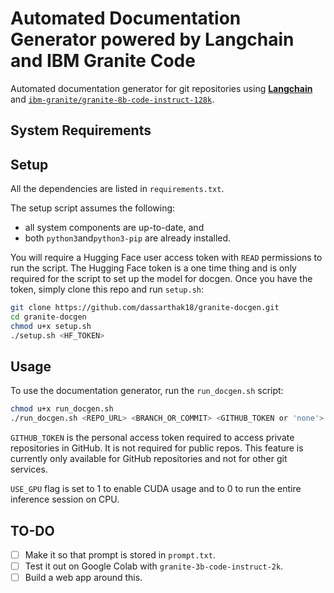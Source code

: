# Automated Documentation Generator powered by Langchain and IBM Granite Code

Automated documentation generator for git repositories using [**Langchain**](https://www.langchain.com/) and [``ibm-granite/granite-8b-code-instruct-128k``](https://huggingface.co/ibm-granite/granite-8b-code-instruct-128k).

## System Requirements

## Setup

All the dependencies are listed in ``requirements.txt``.

The setup script assumes the following:
* all system components are up-to-date, and
* both ``python3``and``python3-pip`` are already installed.

You will require a Hugging Face user access token with ``READ`` permissions to run the script. The Hugging Face token is a one time thing and is only required for the script to set up the model for docgen. Once you have the token, simply clone this repo and run ``setup.sh``:

```bash
git clone https://github.com/dassarthak18/granite-docgen.git
cd granite-docgen
chmod u+x setup.sh
./setup.sh <HF_TOKEN>
```

## Usage

To use the documentation generator, run the ``run_docgen.sh`` script:

```bash
chmod u+x run_docgen.sh
./run_docgen.sh <REPO_URL> <BRANCH_OR_COMMIT> <GITHUB_TOKEN or 'none'> [USE_GPU]
```

``GITHUB_TOKEN`` is the personal access token required to access private repositories in GitHub. It is not required for public repos. This feature is currently only available for GitHub repositories and not for other git services.

``USE_GPU`` flag is set to 1 to enable CUDA usage and to 0 to run the entire inference session on CPU.

## TO-DO

- [ ] Make it so that prompt is stored in ``prompt.txt``.
- [ ] Test it out on Google Colab with ``granite-3b-code-instruct-2k``.
- [ ] Build a web app around this.
